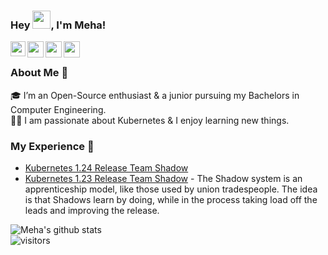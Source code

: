 ### Hey <img src="https://github.com/TheDudeThatCode/TheDudeThatCode/blob/master/Assets/Hi.gif" width="29px">, I'm Meha!

<a href="https://www.linkedin.com/in/meha-bhalodiya-1512bb1b9/">
  <img align="left" width="24px" src="https://cdn.jsdelivr.net/npm/simple-icons@v3/icons/linkedin.svg"  />
</a>
<a href="https://twitter.com/mehabhalodiya">
  <img align="left" width="26px" src="https://cdn.jsdelivr.net/npm/simple-icons@v3/icons/twitter.svg" />
</a>
<a href="mailto:mehabhalodiya@gmail.com">
  <img align="left" width="26px" src="https://cdn.jsdelivr.net/npm/simple-icons@v3/icons/gmail.svg" />
</a>
<a href="https://medium.com/@mehabhalodiya">
  <img align="left" width="26px" src="https://cdn.jsdelivr.net/npm/simple-icons@v3/icons/medium.svg" />
</a>

<br />

### About Me 🚀
🎓 I’m an Open-Source enthusiast & a junior pursuing my Bachelors in Computer Engineering. </br>
👨‍💻  I am passionate about Kubernetes & I enjoy learning new things.

### My Experience 🙌
- [Kubernetes 1.24 Release Team Shadow](https://github.com/kubernetes/sig-release/blob/master/releases/release-1.24/release-team.md)
- [Kubernetes 1.23 Release Team Shadow](https://github.com/kubernetes/enhancements) - The Shadow system is an apprenticeship model, like those used by union tradespeople. The idea is that Shadows learn by doing, while in the process taking load off the leads and improving the release.

![Meha's github stats](https://github-readme-stats.vercel.app/api?username=mehabhalodiya&show_icons=true&hide_border=true)
<br />
![visitors](https://visitor-badge.laobi.icu/badge?page_id=mehabhalodiya.mehabhalodiya)

<!--
**mehabhalodiya/mehabhalodiya** is a ✨ _special_ ✨ repository because its `README.md` (this file) appears on your GitHub profile.

Here are some ideas to get you started:

- 🔭 I’m currently working on ...
- 🌱 I’m currently learning ...
- 👯 I’m looking to collaborate on ...
- 🤔 I’m looking for help with ...
- 💬 Ask me about ...
- 📫 How to reach me: ...
- 😄 Pronouns: ...
- ⚡ Fun fact: ...
-->
